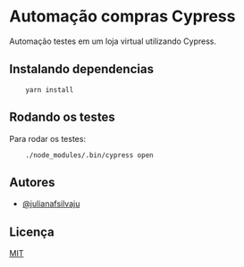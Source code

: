 
# Automação compras Cypress

Automação testes em um loja virtual utilizando Cypress.


## Instalando dependencias

```
    yarn install
```

## Rodando os testes

Para rodar os testes:

```
    ./node_modules/.bin/cypress open
```


## Autores

- [@julianafsilvaju](https://www.github.com/julianafsilvaju)


## Licença

[MIT](https://choosealicense.com/licenses/mit/)